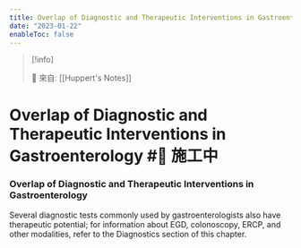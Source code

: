 ```yaml
---
title: Overlap of Diagnostic and Therapeutic Interventions in Gastroenterology
date: "2023-01-22"
enableToc: false
---
```


> [!info]
>
> 🌱 來自: [[Huppert's Notes]]

# Overlap of Diagnostic and Therapeutic Interventions in Gastroenterology #🚧 施工中

### Overlap of Diagnostic and Therapeutic Interventions in Gastroenterology

Several diagnostic tests commonly used by gastroenterologists also have therapeutic potential; for information about EGD, colonoscopy, ERCP, and other modalities, refer to the Diagnostics section of this chapter.

